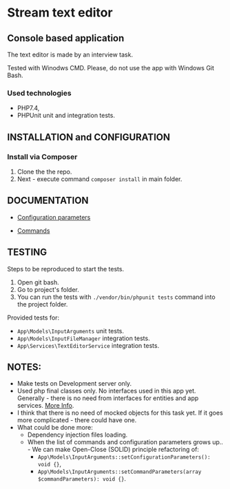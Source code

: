 # Stream text editor

## Console based application

The text editor is made by an interview task.

Tested with Winodws CMD.
Please, do not use the app with Windows Git Bash.

### Used technologies
* PHP7.4,
* PHPUnit unit and integration tests.

INSTALLATION and CONFIGURATION
------------

### Install via Composer

1. Clone the the repo.
2. Next - execute command `composer install` in main folder.

DOCUMENTATION
-------------

- [Configuration parameters](https://github.com/koredalin/text-editor/blob/master/Docs/config-params.md)

- [Commands](https://github.com/koredalin/text-editor/blob/master/Docs/commands.md)

TESTING
-------

Steps to be reproduced to start the tests.

1. Open git bash.
2. Go to project's folder.
3. You can run the tests with `./vendor/bin/phpunit tests` command into the project folder.

Provided tests for:

- `App\Models\InputArguments` unit tests.
- `App\Models\InputFileManager` integration tests.
- `App\Services\TextEditorService` integration tests.

NOTES:
------

- Make tests on Development server only.
- Used php final classes only. No interfaces used in this app yet. Generally - there is no need from interfaces for entities and app services.
	[More Info](https://matthiasnoback.nl/2018/08/when-to-add-an-interface-to-a-class/#for-everything-else%3A-stick-to-a-%60final%60-class).
- I think that there is no need of mocked objects for this task yet. If it goes more complicated - there could have one.
- What could be done more:
	- Dependency injection files loading.
	- When the list of commands and configuration parameters grows up.. - We can make Open-Close (SOLID) principle refactoring of:
		- `App\Models\InputArguments::setConfigurationParameters(): void {}`,
		- `App\Models\InputArguments::setCommandParameters(array $commandParameters): void {}`.